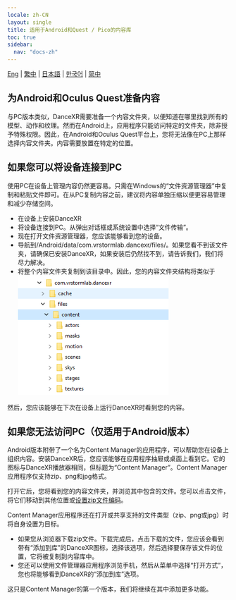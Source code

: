 ```yaml
---
locale: zh-CN
layout: single
title: 适用于Android和Quest / Pico的内容库
toc: true
sidebar:
  nav: "docs-zh"
---
```

[Eng](/dancexr/content_android_quest) | [繁中](/tw/dancexr/content_android_quest) | [日本語](/jp/dancexr/content_android_quest) | [한국어](/kr/dancexr/content_android_quest) | [简中](/zh/dancexr/content_android_quest)


## 为Android和Oculus Quest准备内容

与PC版本类似，DanceXR需要准备一个内容文件夹，以便知道在哪里找到所有的模型、动作和纹理。然而在Android上，应用程序只能访问特定的文件夹，除非授予特殊权限。因此，在Android和Oculus Quest平台上，您将无法像在PC上那样选择内容文件夹。内容需要放置在特定的位置。

## 如果您可以将设备连接到PC

使用PC在设备上管理内容仍然更容易。只需在Windows的“文件资源管理器”中复制和粘贴文件即可。在从PC复制内容之前，建议将内容单独压缩以便更容易管理和减少存储空间。

* 在设备上安装DanceXR
* 将设备连接到PC。从弹出对话框或系统设置中选择“文件传输”。
* 现在打开文件资源管理器，您应该能够看到您的设备。
* 导航到/Android/data/com.vrstormlab.dancexr/files/。如果您看不到该文件夹，请确保已安装DanceXR，如果安装后仍然找不到，请告诉我们，我们将尽力解决。
* 将整个内容文件夹复制到该目录中。因此，您的内容文件夹结构将类似于![示例文件夹](/images/content_folder_android.png)

然后，您应该能够在下次在设备上运行DanceXR时看到您的内容。

## 如果您无法访问PC（仅适用于Android版本）

Android版本附带了一个名为Content Manager的应用程序，可以帮助您在设备上组织内容。安装DanceXR后，您应该能够在应用程序抽屉或桌面上看到它。它的图标与DanceXR播放器相同，但标题为“Content Manager”。Content Manager应用程序仅支持zip、png和jpg格式。

打开它后，您将看到您的内容文件夹，并浏览其中包含的文件。您可以点击文件，将它们移动到其他位置或[设置zip文件编码](features/zip_format)。

Content Manager应用程序还在打开或共享支持的文件类型（zip、png或jpg）时将自身设置为目标。

* 如果您从浏览器下载zip文件。下载完成后，点击下载的文件，您应该会看到带有“添加到库”的DanceXR图标，选择该选项，然后选择要保存该文件的位置，它将被复制到内容库中。
* 您还可以使用文件管理器应用程序浏览手机，然后从菜单中选择“打开方式”，您也将能够看到DanceXR的“添加到库”选项。

这只是Content Manager的第一个版本，我们将继续在其中添加更多功能。